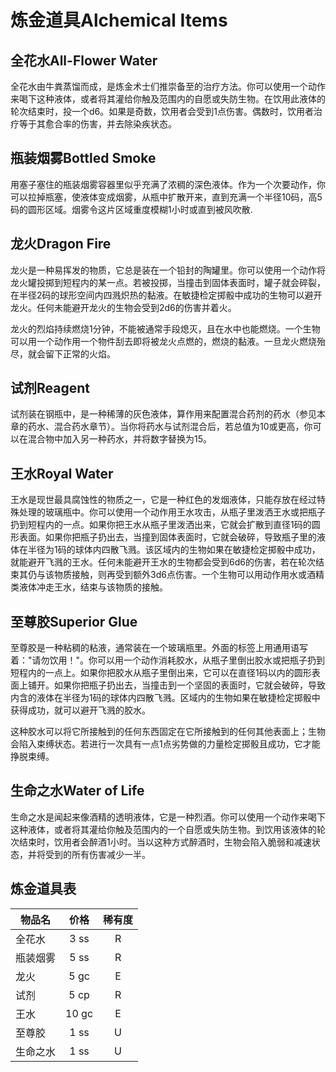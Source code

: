 # 炼金道具Alchemical Items

## 全花水All-Flower Water

全花水由牛粪蒸馏而成，是炼金术士们推崇备至的治疗方法。你可以使用一个动作来喝下这种液体，或者将其灌给你触及范围内的自愿或失防生物。在饮用此液体的轮次结束时，投一个d6。如果是奇数，饮用者会受到1点伤害。偶数时，饮用者治疗等于其愈合率的伤害，并去除染疾状态。

## 瓶装烟雾Bottled Smoke

用塞子塞住的瓶装烟雾容器里似乎充满了浓稠的深色液体。作为一个次要动作，你可以拉掉瓶塞，使液体变成烟雾，从瓶中扩散开来，直到充满一个半径10码，高5码的圆形区域。烟雾令这片区域重度模糊1小时或直到被风吹散.

## 龙火Dragon Fire

龙火是一种易挥发的物质，它总是装在一个铅封的陶罐里。你可以使用一个动作将龙火罐投掷到短程内的某一点。若被投掷，当撞击到固体表面时，罐子就会碎裂，在半径2码的球形空间内四溅炽热的黏液。在敏捷检定掷骰中成功的生物可以避开龙火。任何未能避开龙火的生物会受到2d6的伤害并着火。

龙火的烈焰持续燃烧1分钟，不能被通常手段熄灭，且在水中也能燃烧。一个生物可以用一个动作用一个物件刮去即将被龙火点燃的，燃烧的黏液。一旦龙火燃烧殆尽，就会留下正常的火焰。

## 试剂Reagent

试剂装在钢瓶中，是一种稀薄的灰色液体，算作用来配置混合药剂的药水（参见本章的药水、混合药水章节）。当你将药水与试剂混合后，若总值为10或更高，你可以在混合物中加入另一种药水，并将数字替换为15。

## 王水Royal Water

王水是现世最具腐蚀性的物质之一，它是一种红色的发烟液体，只能存放在经过特殊处理的玻璃瓶中。你可以使用一个动作用王水攻击，从瓶子里泼洒王水或把瓶子扔到短程内的一点。如果你把王水从瓶子里泼洒出来，它就会扩散到直径1码的圆形表面。如果你把瓶子扔出去，当撞到固体表面时，它就会破碎，导致瓶子里的液体在半径为1码的球体内四散飞溅。该区域内的生物如果在敏捷检定掷骰中成功，就能避开飞溅的王水。任何未能避开王水的生物都会受到6d6的伤害，若在轮次结束其仍与该物质接触，则再受到额外3d6点伤害。一个生物可以用动作用水或酒精类液体冲走王水，结束与该物质的接触。

## 至尊胶Superior Glue

至尊胶是一种粘稠的粘液，通常装在一个玻璃瓶里。外面的标签上用通用语写着："请勿饮用！"。你可以用一个动作消耗胶水，从瓶子里倒出胶水或把瓶子扔到短程内的一点上。如果你把胶水从瓶子里倒出来，它可以在直径1码以内的圆形表面上铺开。如果你把瓶子扔出去，当撞击到一个坚固的表面时，它就会破碎，导致内含的液体在半径为1码的球体内四散飞溅。区域内的生物如果在敏捷检定掷骰中获得成功，就可以避开飞溅的胶水。

这种胶水可以将它所接触到的任何东西固定在它所接触到的任何其他表面上；生物会陷入束缚状态。若进行一次具有一点1点劣势做的力量检定掷骰且成功，它才能挣脱束缚。

## 生命之水Water of Life

生命之水是闻起来像酒精的透明液体，它是一种烈酒。你可以使用一个动作来喝下这种液体，或者将其灌给你触及范围内的一个自愿或失防生物。到饮用该液体的轮次结束时，饮用者会醉酒1小时。当以这种方式醉酒时，生物会陷入脆弱和减速状态，并将受到的所有伤害减少一半。

## 炼金道具表

<table>
<thead>
<tr class="header">
<th>物品名</th>
<th style="TEXT-ALIGN: center">价格</th>
<th style="TEXT-ALIGN: center">稀有度</th>
</tr>
</thead>
<tbody>
<tr class="odd">
<td>全花水</td>
<td style="TEXT-ALIGN: center">3 ss</td>
<td style="TEXT-ALIGN: center">R</td>
</tr>
<tr class="even">
<td>瓶装烟雾</td>
<td style="TEXT-ALIGN: center">5 ss</td>
<td style="TEXT-ALIGN: center">R</td>
</tr>
<tr class="odd">
<td>龙火</td>
<td style="TEXT-ALIGN: center">5 gc</td>
<td style="TEXT-ALIGN: center">E</td>
</tr>
<tr class="even">
<td>试剂</td>
<td style="TEXT-ALIGN: center">5 cp</td>
<td style="TEXT-ALIGN: center">R</td>
</tr>
<tr class="odd">
<td>王水</td>
<td style="TEXT-ALIGN: center">10 gc</td>
<td style="TEXT-ALIGN: center">E</td>
</tr>
<tr class="even">
<td>至尊胶</td>
<td style="TEXT-ALIGN: center">1 ss</td>
<td style="TEXT-ALIGN: center">U</td>
</tr>
<tr class="odd">
<td>生命之水</td>
<td style="TEXT-ALIGN: center">1 ss</td>
<td style="TEXT-ALIGN: center">U</td>
</tr>
</tbody>
</table>
